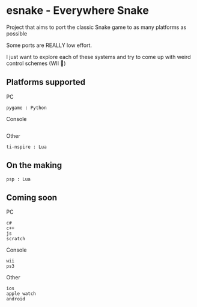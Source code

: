 # esnake - Everywhere Snake
Project that aims to port the classic Snake game to as many platforms as possible

Some ports are REALLY low effort.

I just want to explore each of these systems and try to come up with weird control schemes (WII 🤗)

## Platforms supported

PC
```
pygame : Python
```

Console
```

```

Other
```
ti-nspire : Lua
```

## On the making
```
psp : Lua
```

## Coming soon

PC
```
c#
c++
js
scratch
```

Console
```
wii
ps3
```

Other
```
ios
apple watch
android
```
